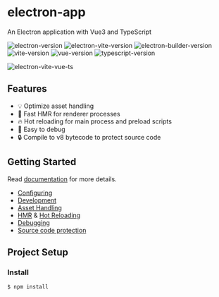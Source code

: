 # electron-app

An Electron application with Vue3 and TypeScript

![electron-version](https://img.shields.io/github/package-json/dependency-version/alex8088/electron-vite-boilerplate/dev/electron)
![electron-vite-version](https://img.shields.io/github/package-json/dependency-version/alex8088/electron-vite-boilerplate/dev/electron-vite)
![electron-builder-version](https://img.shields.io/github/package-json/dependency-version/alex8088/electron-vite-boilerplate/dev/electron-builder)
![vite-version](https://img.shields.io/github/package-json/dependency-version/alex8088/electron-vite-boilerplate/dev/vite)
![vue-version](https://img.shields.io/github/package-json/dependency-version/alex8088/electron-vite-boilerplate/dev/vue)
![typescript-version](https://img.shields.io/github/package-json/dependency-version/alex8088/electron-vite-boilerplate/dev/typescript)

![electron-vite-vue-ts](./build/electron-vite-vue-ts.png)

## Features

- 💡 Optimize asset handling
- 🚀 Fast HMR for renderer processes
- 🔥 Hot reloading for main process and preload scripts
- 🔌 Easy to debug
- 🔒 Compile to v8 bytecode to protect source code

## Getting Started

Read [documentation](https://electron-vite.org/) for more details.

- [Configuring](https://electron-vite.org/config/)
- [Development](https://electron-vite.org/guide/dev.html)
- [Asset Handling](https://electron-vite.org/guide/assets.html)
- [HMR](https://electron-vite.org/guide/hmr.html) & [Hot Reloading](https://electron-vite.org/guide/hot-reloading.html)
- [Debugging](https://electron-vite.org/guide/debugging.html)
- [Source code protection](https://electron-vite.org/guide/source-code-protection.html)

## Project Setup

### Install

```bash
$ npm install
```
